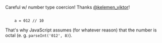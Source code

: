 Careful w/ number type coercion! Thanks [@kelemen_viktor](http://twitter.com/kelemen_viktor)!

<code>
    a = 012 // 10
</code>

That's why JavaScript assumes (for whatever reason) that the number is octal (e. g. `parseInt('012', 8)`).
